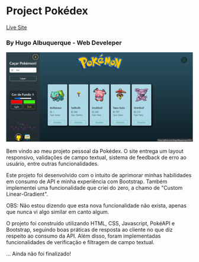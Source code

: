 # Project Pokédex

[Live Site](https://hugoalbuquerque1993.github.io/Projetos-Simples/p09%20pokemon/index.html)

### By Hugo Albuquerque - Web Develeper

![Design Preview - Pokedéx Project](./img/Captura%20de%20tela%202023-10-13%20110657.jpg)

Bem vindo ao meu projeto pessoal da Pokédex. O site entrega um layout responsivo, validações de campo textual, sistema de feedback de erro ao usuário, entre outras funcionalidades.

Este projeto foi desenvolvido com o intuito de aprimorar minhas habilidades em consumo de API e minha experiência com Bootstrap. Também implementei uma funcionalidade que criei do zero, a chamo de "Custom Linear-Gradient".

OBS: Não estou dizendo que esta nova funcionalidade não exista, apenas que nunca vi algo similar em canto algum.

O projeto foi construído utilizando HTML, CSS, Javascript, PokéAPI e Bootstrap, seguindo boas práticas de resposta ao cliente no que diz respeito ao consumo da API. Além disso, foram implementadas funcionalidades de verificação e filtragem de campo textual.

... Ainda não foi finalizado!
